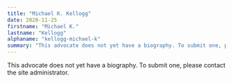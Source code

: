 ```yaml
---
title: "Michael K. Kellogg"
date: 2020-11-25
firstname: "Michael K."
lastname: "Kellogg"
alphaname: "kellogg-michael-k"
summary: "This advocate does not yet have a biography. To submit one, please contact the site administrator."
---
```

This advocate does not yet have a biography. To submit one, please contact the site administrator.

